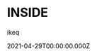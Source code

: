 ---
title: INSIDE
github: https://github.com/ikeq/hexo-theme-inside
demo: https://blog.oniuo.com/theme-inside
license: MIT
author: ikeq
author_link: ''
author_twitter: ''
date: 2021-04-29T00:00:00.000Z
ssg:
  - Hexo
cms: null
css: null
category: null
description: null
draft: true
publish_date: '2017-11-09T03:34:33Z'
update_date: '2022-10-30T04:13:39Z'
github_star: 607
github_fork: 92
---